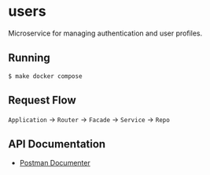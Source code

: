 # users

Microservice for managing authentication and user profiles.

## Running

    $ make docker compose

## Request Flow

`Application` → `Router` → `Facade` → `Service` → `Repo`

## API Documentation

* [Postman Documenter](https://documenter.getpostman.com/view/131444/users/7LjD5Hc)
